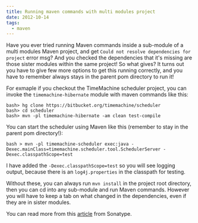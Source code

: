 ```yaml
---
title: Running maven commands with multi modules project
date: 2012-10-14
tags:
  - maven
---
```


Have you ever tried running Maven commands inside a sub-module of a multi modules Maven project, and get `Could not resolve dependencies for project` error msg? And you checked the dependencies that it's missing are those sister modules within the same project! So what gives? It turns out you have to give few more options to get this running correctly, and you have to remember always stays in the parent pom directory to run it!

For exmaple if you checkout the TimeMachine scheduler project, you can invoke the `timemachine-hibernate` module with maven commands like this:

    bash> hg clone https://bitbucket.org/timemachine/scheduler
    bash> cd scheduler
    bash> mvn -pl timemachine-hibernate -am clean test-compile
    

You can start the scheduler using Maven like this (remember to stay in the parent pom directory!):

    bash > mvn -pl timemachine-scheduler exec:java -Dexec.mainClass=timemachine.scheduler.tool.SchedulerServer -Dexec.classpathScope=test
    

I have added the `-Dexec.classpathScope=test` so you will see logging output, because there is an `log4j.properties` in the classpath for testing.

Without these, you can always run `mvn install` in the project root directory, then you can cd into any sub-module and run Maven commands. However you will have to keep a tab on what changed in the dependencies, even if they are in sister modules.

You can read more from this [article](http://www.sonatype.com/people/2009/10/maven-tips-and-tricks-advanced-reactor-options) from Sonatype.
